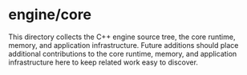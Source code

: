 # engine/core

This directory collects the C++ engine source tree, the core runtime, memory, and application infrastructure.
Future additions should place additional contributions to the core runtime, memory, and application infrastructure here to keep related work easy to discover.
